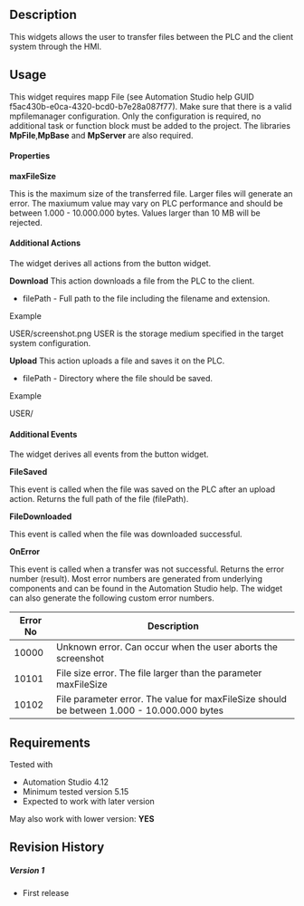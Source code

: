 ## Description
This widgets allows the user to transfer files between the PLC and the client system through the HMI. 

## Usage
This widget requires mapp File (see Automation Studio help GUID f5ac430b-e0ca-4320-bcd0-b7e28a087f77). Make sure that there is a valid mpfilemanager configuration. Only the configuration is required, no additional task or function block must be added to the project. The libraries **MpFile**,**MpBase** and **MpServer** are also required.

#### Properties

**maxFileSize**

This is the maximum size of the transferred file. Larger files will generate an error. The maxiumum value may vary on PLC performance and should be between 1.000 - 10.000.000 bytes. Values larger than 10 MB will be rejected.

#### Additional Actions
The widget derives all actions from the button widget.

**Download**
This action downloads a file from the PLC to the client.

* filePath - Full path to the file including the filename and extension.

Example

USER/screenshot.png
USER is the storage medium specified in the target system configuration.

**Upload**
This action uploads a file and saves it on the PLC.

* filePath - Directory where the file should be saved. 

Example

USER/

#### Additional Events
The widget derives all events from the button widget.

**FileSaved**

This event is called when the file was saved on the PLC after an upload action. Returns the full path of the file (filePath).

**FileDownloaded**

This event is called when the file was downloaded successful. 

**OnError**

This event is called when a transfer was not successful. Returns the error number (result). Most error numbers are generated from underlying components and can be found in the Automation Studio help. The widget can also generate the following custom error numbers.

| Error No  | Description  |
|---|---|
| 10000  | Unknown error. Can occur when the user aborts the screenshot |
| 10101  | File size error. The file larger than the parameter maxFileSize |
| 10102  | File parameter error. The value for maxFileSize should be between 1.000 - 10.000.000 bytes |

## Requirements

Tested with

* Automation Studio 4.12
* Minimum tested version 5.15
* Expected to work with later version

May also work with lower version: **YES**

## Revision History

##### Version 1
- First release

